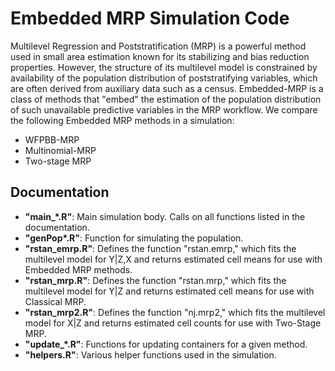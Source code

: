 # Embedded MRP Simulation Code

Multilevel Regression and Poststratification (MRP) is a powerful method used in small area estimation known for its stabilizing and bias reduction properties. However, the structure of its multilevel model is constrained by availability of the population distribution of poststratifying variables, which are often derived from auxiliary data such as a census. Embedded-MRP is a class of methods that "embed" the estimation of the population distribution of such unavailable predictive variables in the MRP workflow. We compare the following Embedded MRP methods in a simulation:

 - WFPBB-MRP
 - Multinomial-MRP
 - Two-stage MRP

## Documentation

 - **"main_\*.R"**: Main simulation body. Calls on all functions listed in the documentation. 
 - **"genPop\*.R"**: Function for simulating the population.
 - **"rstan_emrp.R"**: Defines the function "rstan.emrp," which fits the multilevel model for Y|Z,X and returns estimated cell means for use with Embedded MRP methods.
 - **"rstan_mrp.R"**: Defines the function "rstan.mrp," which fits the multilevel model for Y|Z and returns estimated cell means for use with Classical MRP.
 - **"rstan_mrp2.R"**: Defines the function "nj.mrp2," which fits the multilevel model for X|Z and returns estimated cell counts for use with Two-Stage MRP.
 - **"update_\*.R"**: Functions for updating containers for a given method. 
 - **"helpers.R"**: Various helper functions used in the simulation. 